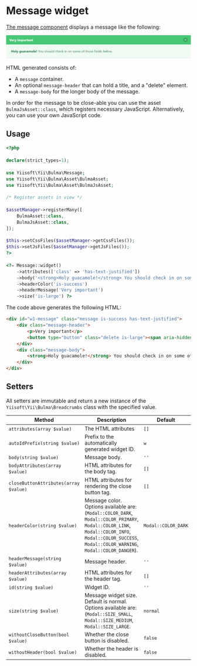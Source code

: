 # Message widget

[The message component](https://bulma.io/documentation/components/message/) displays a message like the following:

<p align="center">
    <img src="images/message.png">
</p>

HTML generated consists of:

- A `message` container.
- An optional `message-header` that can hold a title, and a "delete" element.
- A `message-body` for the longer body of the message.

In order for the message to be close-able you can use the asset `BulmaJsAsset::class`, which registers
necessary JavaScript. Alternatively, you can use your own JavaScript code.

## Usage

```php
<?php

declare(strict_types=1);

use Yiisoft\Yii\Bulma\Message;
use Yiisoft\Yii\Bulma\Asset\BulmaAsset;
use Yiisoft\Yii\Bulma\Asset\BulmaJsAsset;

/* Register assets in view */

$assetManager->registerMany([
    BulmaAsset::class,
    BulmaJsAsset::class,
]);

$this->setCssFiles($assetManager->getCssFiles());
$this->setJsFiles($assetManager->getJsFiles());
?>

<?= Message::widget()
    ->attributes(['class' => 'has-text-justified'])
    ->body('<strong>Holy guacamole!</strong> You should check in on some of those fields below.')
    ->headerColor('is-success')
    ->headerMessage('Very important')
    ->size('is-large') ?>
```

The code above generates the following HTML:

```html
<div id="w1-message" class="message is-success has-text-justified">
    <div class="message-header">
        <p>Very important</p>
        <button type="button" class="delete is-large"><span aria-hidden="true">&times;</span></button>
    </div>
    <div class="message-body">
        <strong>Holy guacamole!</strong> You should check in on some of those fields below.
    </div>
</div>
```

## Setters

All setters are immutable and return a new instance of the `Yiisoft\Yii\Bulma\Breadcrumbs` class with the specified value.

Method | Description | Default
-------|-------------|---------
`attributes(array $value)` | The HTML attributes | `[]`
`autoIdPrefix(string $value)` | Prefix to the automatically generated widget ID. | `w`
`body(string $value)` | Message body. | `''`
`bodyAttributes(array $value)` | HTML attributes for the body tag. | `[]`
`closeButtonAttributes(array $value)`| HTML attributes for rendering the close button tag. | `[]`
`headerColor(string $value)` | Message color. Options available are: (`Modal::COLOR_DARK`, `Modal::COLOR_PRIMARY`, `Modal::COLOR_LINK`, `Modal::COLOR_INFO`, `Modal::COLOR_SUCCESS`, `Modal::COLOR_WARNING`, `Modal::COLOR_DANGER`). | `Modal::COLOR_DARK`
`headerMessage(string $value)` | Message header. | `''`
`headerAttributes(array $value)` | HTML attributes for the header tag. | `[]`
`id(string $value)` | Widget ID. | `''`
`size(string $value)` | Message widget size. Default is normal. Options available are: (`Modal::SIZE_SMALL`, `Modal::SIZE_MEDIUM`, `Modal::SIZE_LARGE`.  | `normal`
`withoutCloseButton(bool $value)` | Whether the close button is disabled. | `false`
`withoutHeader(bool $value)` | Whether the header is disabled. | `false`
